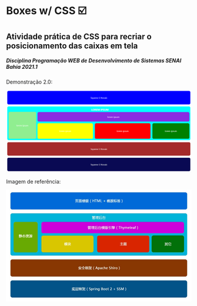 # Boxes w/ CSS :ballot_box_with_check:

## Atividade prática de CSS para recriar o posicionamento das caixas em tela 

##### Disciplina Programação WEB de Desenvolvimento de Sistemas SENAI Bahia 2021.1

Demonstração 2.0:

<img src="https://github.com/tayhsn/boxes-css/blob/main/demo.png">

Imagem de referência:

<img src="https://github.com/tayhsn/boxes-css/blob/main/ref.jpg">